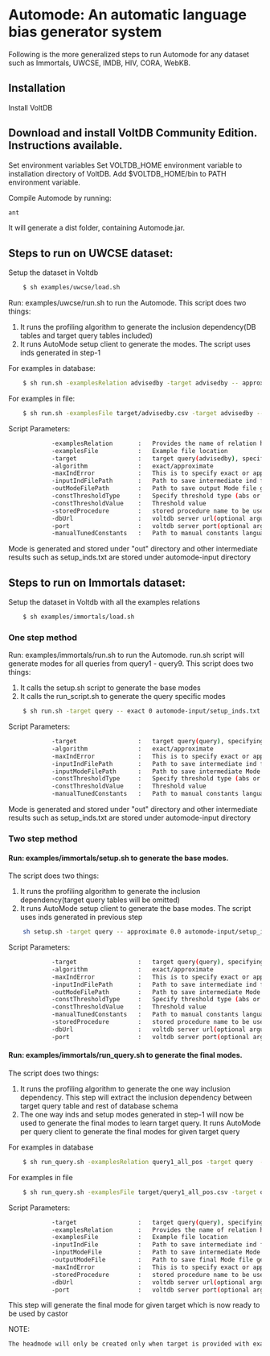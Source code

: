 # Automode: An automatic language bias generator system 

Following is the more generalized steps to run Automode for any dataset such as Immortals, UWCSE, IMDB, HIV, CORA,
WebKB.

## Installation
Install VoltDB

## Download and install VoltDB Community Edition. Instructions available.
Set environment variables
Set VOLTDB_HOME environment variable to installation directory of VoltDB.
Add $VOLTDB_HOME/bin to PATH environment variable.

Compile Automode by running:
```sh
ant
```
It will generate a dist folder, containing Automode.jar.


## Steps to run on UWCSE dataset:

Setup the dataset in Voltdb
```sh
    $ sh examples/uwcse/load.sh
```
    
Run: examples/uwcse/run.sh to run the Automode. This script does two things: 

1.  It runs the profiling algorithm to generate the inclusion dependency(DB tables and target query tables included)
2.  It runs AutoMode setup client to generate the modes. The script uses inds generated in step-1 
    
For examples in database:

```sh
    $ sh run.sh -examplesRelation advisedby -target advisedby -- approximate 0.5 automode-input/setup_inds.txt out/dataModel_advisedby.json abs 5 UWCSEProcedure 
```      
For examples in file:

```sh
    $ sh run.sh -examplesFile target/advisedby.csv -target advisedby -- approximate 0.5 automode-input/setup_inds.txt out/dataModel_advisedby.json abs 5 UWCSEProcedure 
```      

Script Parameters:

```sh       
            -examplesRelation       :   Provides the name of relation having examples      
            -examplesFile           :   Example file location
            -target                 :   target query(advisedby), specifying target will exclude all the example tables except the exampleRelation while IND extraction. 
            -algorithm              :   exact/approximate
            -maxIndError            :   This is to specify exact or approximation inclusion dependency 0 for exact
            -inputIndFilePath       :   Path to save intermediate ind file generated by Profiling algorithm
            -outModeFilePath        :   Path to save output Mode file generated by AutoMode
            -constThresholdType     :   Specify threshold type (abs or pctg)
            -constThresholdValue    :   Threshold value
            -storedProcedure        :   stored procedure name to be used by Castor   
            -dbUrl                  :   voltdb server url(optional argument, default : localhost)
            -port                   :   voltdb server port(optional argument, default : 21212)
            -manualTunedConstants   :   Path to manual constants language file (Not required for uwcse)
```     

Mode is generated and stored under "out" directory and other intermediate results such as setup_inds.txt are stored under automode-input directory           


## Steps to run on Immortals dataset:

Setup the dataset in Voltdb with all the examples relations

```sh
    $ sh examples/immortals/load.sh
```

### One step method    

Run: examples/immortals/run.sh to run the Automode. run.sh script will generate modes for all queries from query1 - query9. This script does two things:

1.  It calls the setup.sh script to generate the base modes 
2.  It calls the run_script.sh to generate the query specific modes 

```sh
    $ sh run.sh -target query -- exact 0 automode-input/setup_inds.txt automode-input/setup_modes.json pctg 18 automode-input/manual-constants 
```    

Script Parameters:
```sh
            -target                 :   target query(query), specifying target will exclude all the example tables except the exampleRelation while IND extraction.
            -algorithm              :   exact/approximate
            -maxIndError            :   This is to specify exact or approximation inclusion dependency 0 for exact
            -inputIndFilePath       :   Path to save intermediate ind file generated by Profiling algorithm            
            -inputModeFilePath      :   Path to save intermediate Mode file generated by AutoMode
            -constThresholdType     :   Specify threshold type (abs or pctg)
            -constThresholdValue    :   Threshold value
            -manualTunedConstants   :   Path to manual constants language file 
```       

Mode is generated and stored under "out" directory and other intermediate results such as setup_inds.txt are stored under automode-input directory           
    

### Two step method 

#### Run: examples/immortals/setup.sh to generate the base modes. 
The script does two things:

1.  It runs the profiling algorithm to generate the inclusion dependency(target query tables will be omitted)
2.  It runs AutoMode setup client to generate the base modes. The script uses inds generated in previous step 

```sh     
    sh setup.sh -target query -- approximate 0.0 automode-input/setup_inds.txt automode-input/setup_modes.json pctg 18 automode-input/manual-constants 
```
    
Script Parameters:

```sh
            -target                 :   target query(query), specifying target will exclude all the example tables except the exampleRelation while IND extraction.
            -algorithm              :   exact/approximate
            -maxIndError            :   This is to specify exact or approximation inclusion dependency 0 for exact
            -inputIndFilePath       :   Path to save intermediate ind file generated by Profiling algorithm            
            -outModeFilePath        :   Path to save intermediate Mode file generated by AutoMode
            -constThresholdType     :   Specify threshold type (abs or pctg)
            -constThresholdValue    :   Threshold value
            -manualTunedConstants   :   Path to manual constants language file 
            -storedProcedure        :   stored procedure name to be used by Castor(Optional while immortals setup)   
            -dbUrl                  :   voltdb server url(optional argument, default : localhost)
            -port                   :   voltdb server port(optional argument, default : 21212)            
```     

             
    
#### Run: examples/immortals/run_query.sh to generate the final modes. 
The script does two things:

1.  It runs the profiling algorithm to generate the one way inclusion dependency. 
    This step will extract the inclusion dependency between target query table and rest of database schema        
2.  The one way inds and setup modes generated in step-1 will now be used to generate the final modes to learn target query.
    It runs AutoMode per query client to generate the final modes for given target query
    
For examples in database

```sh
    $ sh run_query.sh -examplesRelation query1_all_pos -target query  --   automode-input/query1_inds.txt automode-input/setup_modes.json out/dataModel_query1.json 0 CastorProcedure_query1
```  

For examples in file
```sh
    $ sh run_query.sh -examplesFile target/query1_all_pos.csv -target query  --   automode-input/query1_inds.txt automode-input/setup_modes.json out/dataModel_query1.json 0 CastorProcedure_query1
```   
   
Script Parameters:

```sh
            -target                 :   target query(query), specifying target will exclude all the example tables except the exampleRelation while IND extraction.
            -examplesRelation       :   Provides the name of relation having examples      
            -examplesFile           :   Example file location
            -inputIndFile           :   Path to save intermediate ind file generated by Profiling algorithm            
            -inputModeFile          :   Path to save intermediate Mode file generated by AutoMode
            -outputModeFile         :   Path to save final Mode file generally stored in out directory
            -maxIndError            :   This is to specify exact or approximation inclusion dependency 0 for exact
            -storedProcedure        :   stored procedure name to be used by Castor
            -dbUrl                  :   voltdb server url(optional argument, default : localhost)
            -port                   :   voltdb server port(optional argument, default : 21212)                                    
```      

This step will generate the final mode for given target which is now ready to be used by castor

NOTE: 
```sh
The headmode will only be created only when target is provided with examplesRelation/examplesFile
```

 
 
 
 
 
 
